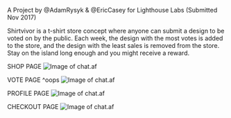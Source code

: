 A Project by @AdamRysyk & @EricCasey for Lighthouse Labs (Submitted Nov 2017)

Shirtvivor is a t-shirt store concept where anyone can submit a design to be voted on by the public. Each week, the design with the most votes is added to the store, and the design with the least sales is removed from the store. Stay on the island long enough and you might receive a reward.

SHOP PAGE
![Image of chat.af](https://github.com/EricCasey/images4md/blob/master/s_shop.png)

VOTE PAGE                          ^oops
![Image of chat.af](https://github.com/EricCasey/images4md/blob/master/s_vote.png)

PROFILE PAGE
![Image of chat.af](https://github.com/EricCasey/images4md/blob/master/s_profile.png)

CHECKOUT PAGE
![Image of chat.af](https://github.com/EricCasey/images4md/blob/master/s_cart.png)
